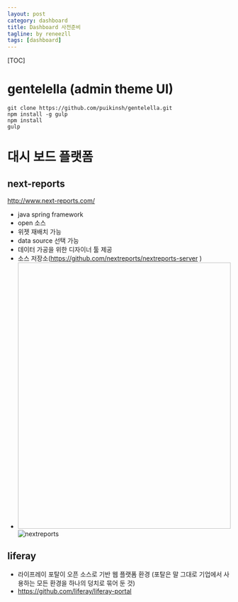 ```yaml
---
layout: post
category: dashboard
title: Dashboard 사전준비
tagline: by reneezll
tags: [dashboard]
---
```



[TOC]


# gentelella (admin theme UI)

 
~~~
git clone https://github.com/puikinsh/gentelella.git
npm install -g gulp
npm install
gulp
~~~

# 대시 보드 플랫폼

## next-reports
http://www.next-reports.com/


 - java spring framework 
 - open 소스
 - 위젯 재배치 가능
 - data source 선택 가능
 - 데이터 가공을 위한 디자이너 툴 제공
 - 소스 저장소(https://github.com/nextreports/nextreports-server )
 - <img width="800px" height="600px">![nextreports](https://cloud.githubusercontent.com/assets/10793470/23335904/825f14f0-fc02-11e6-9091-10328019141d.png)</img>
## liferay

 - 라이프레이 포탈이 오픈 소스로 기반 웹 플랫폼 환경
   (포탈은 말 그대로 기업에서 사용하는 모든 환경을 하나의 덩치로 묶어 둔 것)
 - https://github.com/liferay/liferay-portal
